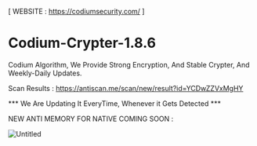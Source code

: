 [ WEBSITE : https://codiumsecurity.com/ ]

# Codium-Crypter-1.8.6
Codium Algorithm, We Provide Strong Encryption, And Stable Crypter, And Weekly-Daily Updates.




Scan Results : https://antiscan.me/scan/new/result?id=YCDwZZVxMgHY



*** We Are Updating It EveryTime, Whenever it Gets Detected ***


NEW ANTI MEMORY FOR NATIVE COMING SOON :

![Untitled](https://user-images.githubusercontent.com/86024483/179367606-3278d206-4766-45fc-8e95-acfc417a9b38.png)
